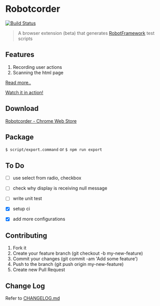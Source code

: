 # Robotcorder

[![Build Status](https://travis-ci.org/sohwendy/Robotcorder.svg?branch=master)](https://travis-ci.org/sohwendy/Robotcorder)

> A browser extension (beta) that generates [RobotFramework](http://robotframework.org/) test scripts

## Features

1. Recording user actions
2. Scanning the html page

[Read more..](http://bit.ly/robotcorder-blog)

[Watch it in action!](http://bit.ly/robotcorder-video)


## Download
[Robotcorder - Chrome Web Store](https://chrome.google.com/webstore/detail/robotcorder/ifiilbfgcemdapeibjfohnfpfmfblmpd)


## Package
``` $ script/export.command ```
or
``` $ npm run export ```


## To Do
- [ ] use select from radio, checkbox
- [ ] check why display is receiving null message
- [ ] write unit test
- [X] setup ci
- [X] add more configurations


## Contributing
1. Fork it
2. Create your feature branch (git checkout -b my-new-feature)
3. Commit your changes (git commit -am 'Add some feature')
4. Push to the branch (git push origin my-new-feature)
5. Create new Pull Request

## Change Log
Refer to [CHANGELOG.md](http://bit.ly/robotcorder-changelog)